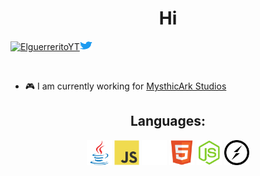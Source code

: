<h1 align="center">Hi</h1>

<p align="left"> <a href="https://twitter.com/ElguerreritoYT" target="blank"><img src="https://img.shields.io/twitter/follow/ElguerreritoYT?color=white&style=for-the-badge" alt="ElguerreritoYT" /></a><img src="https://github.com/devicons/devicon/blob/master/icons/twitter/twitter-original.svg" alt="java" width="20" height="15"/>
</p>

 <br>

- 🎮 I am currently working for [MysthicArk Studios](https://twitter.com/mysthicark)

<h2 align="center">Languages:</h3>
<p align="center">
<img src="https://github.com/devicons/devicon/blob/master/icons/java/java-original.svg" alt="java" width="40" height="40"/>
<img src="https://github.com/devicons/devicon/blob/master/icons/javascript/javascript-original.svg" alt="javascript" width="40" height="40"/>
<img src="https://github.com/devicons/devicon/blob/master/icons/discordjs/discordjs-plain.svg" alt="discordjs" width="40" height="40"/>
<img src="https://github.com/devicons/devicon/blob/master/icons/html5/html5-original.svg" alt="html5" width="40" height="40"/>
<img src="https://github.com/devicons/devicon/blob/master/icons/nodejs/nodejs-original.svg" alt="nodejs" width="40" height="40"/>
<img src="https://github.com/devicons/devicon/blob/master/icons/socketio/socketio-original.svg" alt="socketio" width="40" height="40"/>
